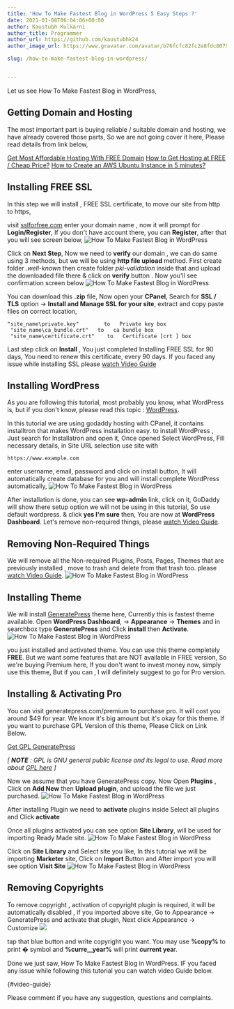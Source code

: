 ```yaml
---
title: 'How To Make Fastest Blog in WordPress 5 Easy Steps ?'
date: 2021-01-08T06:04:06+00:00
author: Kaustubh Kulkarni
author_title: Programmer
author_url: https://github.com/kaustubhk24
author_image_url: https://www.gravatar.com/avatar/b76fcfc82fc2e8fdc8075636f1735f61?s=200

slug: /how-to-make-fastest-blog-in-wordpress/


---
```

 

Let us see How To Make Fastest Blog in WordPress,

## Getting Domain and Hosting

The most important part is buying reliable / suitable domain and hosting, we have already covered those parts, So we are not going cover it here, Please read details from link below,

[Get Most Affordable Hosting With FREE Domain](https://blog.kaustubh.codes/get-most-affordable-hosting-with-free-domain/)
[How to Get Hosting at FREE / Cheap Price?](https://blog.kaustubh.codes/how-to-get-hosting-at-free-cheap-price/)
[How to Create an AWS Ubuntu Instance in 5 minutes?](https://blog.kaustubh.codes/how-to-create-an-aws-ubuntu-instance-in-5-minutes/)

## Installing FREE SSL

In this step we will install , FREE SSL certificate, to move our site from http to https, 

visit [sslforfree.com](https://www.sslforfree.com/) enter your domain name , now it will prompt for **Login/Register**, If you don't have account there, you can **Register**, after that you will see screen below,
![How To Make Fastest Blog in WordPress](https://www.kaustubh.codes/imgs/wp-content/uploads/2021/01/image-18.png) 

Click on **Next Step**, Now we need to **verify** our domain , we can do same using 3 methods, but we will be using **http file upload** method. First create folder _.well-known_ then create folder _pki-validation_ inside that and upload the downloaded file there & click on **verify** button . Now you'll see confirmation screen below
![How To Make Fastest Blog in WordPress](https://www.kaustubh.codes/imgs/wp-content/uploads/2021/01/image-19.png) 

You can download this **.zip** file, Now open your **CPanel**, Search for **SSL / TLS** option -> **Install and Manage SSL for your site**, extract and copy paste files on correct location,


```
"site_name\private.key"        to   Private key box
 "site_name\ca_bundle.crt"   to   ca bundle box
 "site_name\certificate.crt"    to   Certificate [crt ] box
```


Last step click on **Install** , You just completed Installing FREE SSL for 90 days, You need to renew this certificate, every 90 days. If you faced any issue while installing SSL please [watch Video Guide](#video-guide)

## Installing WordPress

As you are following this tutorial, most probably you know, what WordPress is, but if you don't know, please read this topic : [WordPress](https://en.wikipedia.org/wiki/WordPress).

In this tutorial we are using godaddy hosting with CPanel, it contains installtron that makes WordPress installation easy. to install WordPress , Just search for Installatron and open it, Once opened Select WordPress, Fill necessary details, in Site URL selection use site with 


```
https://www.example.com
```


enter username, email, password and click on install button, It will automatically create database for you and will install complete WordPress automatically,
![How To Make Fastest Blog in WordPress](https://www.kaustubh.codes/imgs/wp-content/uploads/2021/01/image-20.png) 

After installation is done, you can see **wp-admin** link, click on it, GoDaddy will show there setup option we will not be using in this tutorial, So use default wordpress. & click **yes I'm sure** then, You are now at **WordPress Dashboard**. Let's remove non-required things, please [watch Video Guide](https://blog.kaustubh.codes/wp-admin/post.php?post=1185&action=edit#video-guide).

## Removing Non-Required Things

We will remove all the Non-required Plugins, Posts, Pages, Themes that are previously installed , move to trash and delete from that trash too. please [watch Video Guide](https://blog.kaustubh.codes/wp-admin/post.php?post=1185&action=edit#video-guide).
![How To Make Fastest Blog in WordPress](https://www.kaustubh.codes/imgs/wp-content/uploads/2021/01/image-21.png) 

## Installing Theme

We will install [GeneratePress](https://wordpress.org/themes/generatepress/) theme here, Currently this is fastest theme available. Open **WordPress Dashboard**, -> **Appearance** -> **Themes** and in searchbox type **GeneratePress** and Click **install** then **Activate**.
![How To Make Fastest Blog in WordPress](https://www.kaustubh.codes/imgs/wp-content/uploads/2021/01/image-22.png) 

you just installed and activated theme. You can use this theme completely **FREE**. But we want some features that are NOT available in FREE version, So we're buying Premium here, If you don't want to invest money now, simply use this theme, But if you can , I will definitely suggest to go for Pro version.

## Installing & Activating Pro

You can visit generatepress.com/premium to purchase pro. It will cost you around $49 for year. We know it's big amount but it's okay for this theme. If you want to purchase GPL Version of this theme, Please Click on Link Below.



[Get GPL GeneratePress](https://blog.kaustubh.codes/product/gpl-generatepress/)





_[ **NOTE** : GPL is GNU general public license and its legal to use. Read more about [GPL here](https://en.wikipedia.org/wiki/GNU_General_Public_License) ]_

Now we assume that you have GeneratePress copy. Now Open **Plugins** , Click on **Add New** then **Upload plugin**, and upload the file we just purchased.
![How To Make Fastest Blog in WordPress](https://www.kaustubh.codes/imgs/wp-content/uploads/2021/01/image-23.png) 

After installing Plugin we need to **activate** plugins inside Select all plugins and Click **activate**

Once all plugins activated you can see option **Site Library**, will be used for importing Ready Made site.
![How To Make Fastest Blog in WordPress](https://www.kaustubh.codes/imgs/wp-content/uploads/2021/01/image-24.png) 

Click on **Site Library** and Select site you like, In this tutorial we will be importing **Marketer** site, Click on **Import** Button and After import you will see option **Visit Site**
![How To Make Fastest Blog in WordPress](https://www.kaustubh.codes/imgs/wp-content/uploads/2021/01/image-25.png) 

## Removing Copyrights

To remove copyright , activation of copyright plugin is required, it will be automatically disabled , if you imported above site, Go to Appearance -> GeneratePress and activate that plugin, Next click Appearance -> Customize 
![](https://www.kaustubh.codes/imgs/wp-content/uploads/2021/01/image-26.png) 

tap that blue button and write copyright you want. You may use **%copy%** to print **�** symbol and **%curre__year%** will print **current yea**r.

Done we just saw, How To Make Fastest Blog in WordPress. IF you faced any issue while following this tutorial you can watch video Guide below.

 {#video-guide}

Please comment if you have any suggestion, questions and complaints.